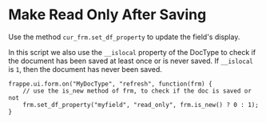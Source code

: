 
# Make Read Only After Saving



Use the method `cur_frm.set_df_property` to update the field's display.


In this script we also use the `__islocal` property of the DocType to check if the
document has been saved at least once or is never saved. If `__islocal` is `1`,
then the document has never been saved.



```
frappe.ui.form.on("MyDocType", "refresh", function(frm) {
    // use the is_new method of frm, to check if the doc is saved or not
    frm.set_df_property("myfield", "read_only", frm.is_new() ? 0 : 1);
}

```



